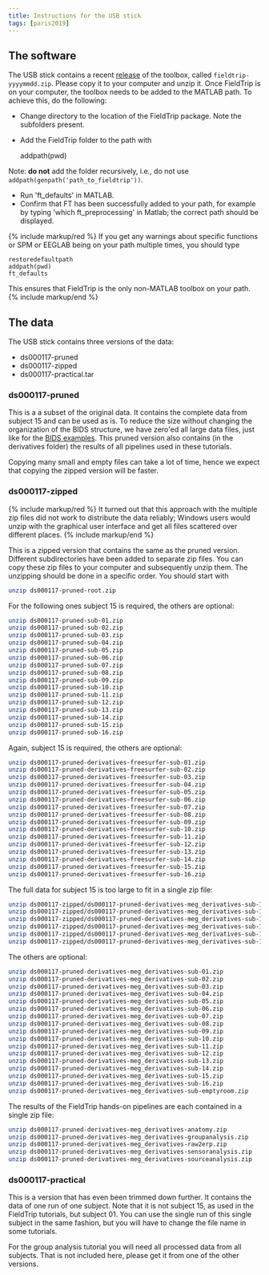 ```yaml
---
title: Instructions for the USB stick
tags: [paris2019]
---
```


## The software

The USB stick contains a recent [release](https://github.com/fieldtrip/fieldtrip/releases) of the toolbox, called `fieldtrip-yyyymmdd.zip`. Please copy it to your computer and unzip it. Once FieldTrip is on your computer, the toolbox needs to be added to the MATLAB path. To achieve this, do the following:

- Change directory to the location of the FieldTrip package. Note the subfolders present.
- Add the FieldTrip folder to the path with

  addpath(pwd)

Note: **do not** add the folder recursively, i.e., do not use `addpath(genpath('path_to_fieldtrip'))`.

- Run 'ft_defaults' in MATLAB.
- Confirm that FT has been successfully added to your path, for example by typing 'which ft_preprocessing' in Matlab; the correct path should be displayed.

{% include markup/red %}
If you get any warnings about specific functions or SPM or EEGLAB being on your path multiple times, you should type

    restoredefaultpath
    addpath(pwd)
    ft_defaults

This ensures that FieldTrip is the only non-MATLAB toolbox on your path.
{% include markup/end %}

## The data

The USB stick contains three versions of the data:

- ds000117-pruned
- ds000117-zipped
- ds000117-practical.tar

### ds000117-pruned

This is a a subset of the original data. It contains the complete data from subject 15 and can be used as is. To reduce the size without changing the organization of the BIDS structure, we have zero'ed all large data files, just like for the [BIDS examples](https://github.com/bids-standard/bids-examples). This pruned version also contains (in the derivatives folder) the results of all pipelines used in these tutorials.

Copying many small and empty files can take a lot of time, hence we expect that copying the zipped version will be faster.

### ds000117-zipped

{% include markup/red %}
It turned out that this approach with the multiple zip files did not work to distribute the data reliably; Windows users would unzip with the graphical user interface and get all files scattered over different places.
{% include markup/end %}

This is a zipped version that contains the same as the pruned version. Different subdirectories have been added to separate zip files. You can copy these zip files to your computer and subsequently unzip them. The unzipping should be done in a specific order. You should start with

```bash
unzip ds000117-pruned-root.zip
```

For the following ones subject 15 is required, the others are optional:

```bash
unzip ds000117-pruned-sub-01.zip
unzip ds000117-pruned-sub-02.zip
unzip ds000117-pruned-sub-03.zip
unzip ds000117-pruned-sub-04.zip
unzip ds000117-pruned-sub-05.zip
unzip ds000117-pruned-sub-06.zip
unzip ds000117-pruned-sub-07.zip
unzip ds000117-pruned-sub-08.zip
unzip ds000117-pruned-sub-09.zip
unzip ds000117-pruned-sub-10.zip
unzip ds000117-pruned-sub-11.zip
unzip ds000117-pruned-sub-12.zip
unzip ds000117-pruned-sub-13.zip
unzip ds000117-pruned-sub-14.zip
unzip ds000117-pruned-sub-15.zip
unzip ds000117-pruned-sub-16.zip
```

Again, subject 15 is required, the others are optional:

```bash
unzip ds000117-pruned-derivatives-freesurfer-sub-01.zip
unzip ds000117-pruned-derivatives-freesurfer-sub-02.zip
unzip ds000117-pruned-derivatives-freesurfer-sub-03.zip
unzip ds000117-pruned-derivatives-freesurfer-sub-04.zip
unzip ds000117-pruned-derivatives-freesurfer-sub-05.zip
unzip ds000117-pruned-derivatives-freesurfer-sub-06.zip
unzip ds000117-pruned-derivatives-freesurfer-sub-07.zip
unzip ds000117-pruned-derivatives-freesurfer-sub-08.zip
unzip ds000117-pruned-derivatives-freesurfer-sub-09.zip
unzip ds000117-pruned-derivatives-freesurfer-sub-10.zip
unzip ds000117-pruned-derivatives-freesurfer-sub-11.zip
unzip ds000117-pruned-derivatives-freesurfer-sub-12.zip
unzip ds000117-pruned-derivatives-freesurfer-sub-13.zip
unzip ds000117-pruned-derivatives-freesurfer-sub-14.zip
unzip ds000117-pruned-derivatives-freesurfer-sub-15.zip
unzip ds000117-pruned-derivatives-freesurfer-sub-16.zip
```

The full data for subject 15 is too large to fit in a single zip file:

```bash
unzip ds000117-zipped/ds000117-pruned-derivatives-meg_derivatives-sub-15-run-01.zip
unzip ds000117-zipped/ds000117-pruned-derivatives-meg_derivatives-sub-15-run-02.zip
unzip ds000117-zipped/ds000117-pruned-derivatives-meg_derivatives-sub-15-run-03.zip
unzip ds000117-zipped/ds000117-pruned-derivatives-meg_derivatives-sub-15-run-04.zip
unzip ds000117-zipped/ds000117-pruned-derivatives-meg_derivatives-sub-15-run-05.zip
unzip ds000117-zipped/ds000117-pruned-derivatives-meg_derivatives-sub-15-run-06.zip
```

The others are optional:

```bash
unzip ds000117-pruned-derivatives-meg_derivatives-sub-01.zip
unzip ds000117-pruned-derivatives-meg_derivatives-sub-02.zip
unzip ds000117-pruned-derivatives-meg_derivatives-sub-03.zip
unzip ds000117-pruned-derivatives-meg_derivatives-sub-04.zip
unzip ds000117-pruned-derivatives-meg_derivatives-sub-05.zip
unzip ds000117-pruned-derivatives-meg_derivatives-sub-06.zip
unzip ds000117-pruned-derivatives-meg_derivatives-sub-07.zip
unzip ds000117-pruned-derivatives-meg_derivatives-sub-08.zip
unzip ds000117-pruned-derivatives-meg_derivatives-sub-09.zip
unzip ds000117-pruned-derivatives-meg_derivatives-sub-10.zip
unzip ds000117-pruned-derivatives-meg_derivatives-sub-11.zip
unzip ds000117-pruned-derivatives-meg_derivatives-sub-12.zip
unzip ds000117-pruned-derivatives-meg_derivatives-sub-13.zip
unzip ds000117-pruned-derivatives-meg_derivatives-sub-14.zip
unzip ds000117-pruned-derivatives-meg_derivatives-sub-15.zip
unzip ds000117-pruned-derivatives-meg_derivatives-sub-16.zip
unzip ds000117-pruned-derivatives-meg_derivatives-sub-emptyroom.zip
```

The results of the FieldTrip hands-on pipelines are each contained in
a single zip file:

```bash
unzip ds000117-pruned-derivatives-meg_derivatives-anatomy.zip
unzip ds000117-pruned-derivatives-meg_derivatives-groupanalysis.zip
unzip ds000117-pruned-derivatives-meg_derivatives-raw2erp.zip
unzip ds000117-pruned-derivatives-meg_derivatives-sensoranalysis.zip
unzip ds000117-pruned-derivatives-meg_derivatives-sourceanalysis.zip
```

### ds000117-practical

This is a version that has even been trimmed down further. It contains the data of one run of one subject. Note that it is not subject 15, as used in the FieldTrip tutorials, but subject 01. You can use the single run of this single subject in the same fashion, but you will have to change the file name in some tutorials.

For the group analysis tutorial you will need all processed data from all subjects. That is not included here, please get it from one of the other versions.
